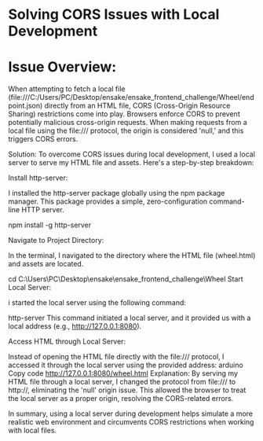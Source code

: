 # Solving CORS Issues with Local Development
# Issue Overview:
When attempting to fetch a local file (file:///C:/Users/PC/Desktop/ensake/ensake_frontend_challenge/Wheel/endpoint.json) directly from an HTML file, CORS (Cross-Origin Resource Sharing) restrictions come into play. Browsers enforce CORS to prevent potentially malicious cross-origin requests. When making requests from a local file using the file:/// protocol, the origin is considered 'null,' and this triggers CORS errors.

Solution:
To overcome CORS issues during local development, I used a local server to serve my HTML file and assets. Here's a step-by-step breakdown:

Install http-server:

I installed the http-server package globally using the npm package manager. This package provides a simple, zero-configuration command-line HTTP server.


npm install -g http-server

Navigate to Project Directory:

In the terminal, I navigated to the directory where the HTML file (wheel.html) and assets are located.

cd C:\Users\PC\Desktop\ensake\ensake_frontend_challenge\Wheel
Start Local Server:

i started the local server using the following command:

http-server
This command initiated a local server, and it provided us with a local address (e.g., http://127.0.0.1:8080).

Access HTML through Local Server:

Instead of opening the HTML file directly with the file:/// protocol, I accessed it through the local server using the provided address:
arduino
Copy code
http://127.0.0.1:8080/wheel.html
Explanation:
By serving my HTML file through a local server, I changed the protocol from file:/// to http://, eliminating the 'null' origin issue. This allowed the browser to treat the local server as a proper origin, resolving the CORS-related errors.

In summary, using a local server during development helps simulate a more realistic web environment and circumvents CORS restrictions when working with local files.